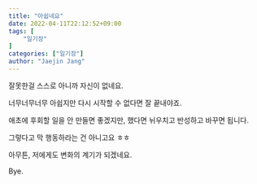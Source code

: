 ```yaml
---
title: "아쉽네요"
date: 2022-04-11T22:12:52+09:00
tags: [
	"일기장"
]
categories: ["일기장"]
author: "Jaejin Jang"
---
```


잘못한걸 스스로 아니까 자신이 없네요.

너무너무너무 아쉽지만 다시 시작할 수 없다면 잘 끝내야죠.

애초에 후회할 일을 안 만들면 좋겠지만, 했다면 뉘우치고 반성하고 바꾸면 됩니다.

그렇다고 막 행동하라는 건 아니고요 ㅎㅎ

아무튼, 저에게도 변화의 계기가 되겠네요.

Bye.
